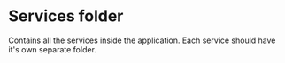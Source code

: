 # Services folder
Contains all the services inside the application. Each service should have it's own separate folder.
